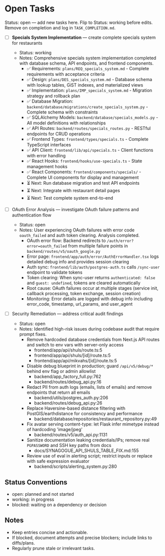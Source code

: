 # Open Tasks

Status: open — add new tasks here. Flip to Status: working before edits. Remove on completion and log in `TASK_COMPLETION.md`.

* [ ] **Specials System Implementation** — create complete specials system for restaurants

  * Status: working
  * Notes: Comprehensive specials system implementation completed with database schema, API endpoints, and frontend components.
    - ✅ Requirements: `plans/REQ_specials_system.md` - Complete requirements with acceptance criteria
    - ✅ Design: `plans/DES_specials_system.md` - Database schema with lookup tables, GiST indexes, and materialized views
    - ✅ Implementation: `plans/IMP_specials_system.md` - Migration strategy and rollback plan
    - ✅ Database Migration: `backend/database/migrations/create_specials_system.py` - Complete schema with constraints
    - ✅ SQLAlchemy Models: `backend/database/specials_models.py` - All model definitions with relationships
    - ✅ API Routes: `backend/routes/specials_routes.py` - RESTful endpoints for CRUD operations
    - ✅ Frontend Types: `frontend/types/specials.ts` - Complete TypeScript interfaces
    - ✅ API Client: `frontend/lib/api/specials.ts` - Client functions with error handling
    - ✅ React Hooks: `frontend/hooks/use-specials.ts` - State management hooks
    - ✅ React Components: `frontend/components/specials/` - Complete UI components for display and management
    - ⏳ Next: Run database migration and test API endpoints
    - ⏳ Next: Integrate with restaurant detail pages
    - ⏳ Next: Test complete system end-to-end

* [ ] OAuth Error Analysis — investigate OAuth failure patterns and authentication flow

  * Status: open
  * Notes: User experiencing OAuth failures with error code `oauth_failed` and auth token clearing. Analysis completed.
    - OAuth error flow: Backend redirects to `/auth/error?error=oauth_failed` from multiple failure points in `backend/routes/v5/oauth_google.py`
    - Error page: `frontend/app/auth/error/AuthErrorHandler.tsx` logs detailed debug info and provides session clearing
    - Auth sync: `frontend/lib/auth/postgres-auth.ts` calls `/sync-user` endpoint to validate tokens
    - Token clearing: When sync-user returns `authenticated: false` and `guest: undefined`, tokens are cleared automatically
    - Root cause: OAuth failures occur at multiple stages (service init, callback processing, token exchange, session creation)
    - Monitoring: Error details are logged with debug info including error_code, timestamp, url_params, and user_agent

* [ ] Security Remediation — address critical audit findings

  * Status: open
  * Notes: Identified high-risk issues during codebase audit that require prompt fixes.
    - Remove hardcoded database credentials from Next.js API routes and switch to env vars with server-only access
      - frontend/app/api/shuls/route.ts:5
      - frontend/app/api/shuls/[id]/route.ts:5
      - frontend/app/api/mikvahs/[id]/route.ts:5
    - Disable debug blueprint in production; guard `/api/v5/debug/*` behind env flag or admin allowlist
      - backend/app_factory_full.py:762
      - backend/routes/debug_api.py:16
    - Redact PII from auth logs (emails, lists of emails) and remove endpoints that return all emails
      - backend/utils/postgres_auth.py:206
      - backend/routes/debug_api.py:26
    - Replace Haversine-based distance filtering with PostGIS/earthdistance for consistency and performance
      - backend/database/repositories/restaurant_repository.py:49
    - Fix avatar serving content-type: let Flask infer mimetype instead of hardcoding 'image/jpeg'
      - backend/routes/v5/auth_api.py:1131
    - Sanitize documentation leaking credentials/IPs; remove real `PGPASSWORD` and SSH key paths from docs
      - docs/SYNAGOGUE_API_SHULS_TABLE_FIX.md:155
    - Review use of eval in alerting script; restrict inputs or replace with safe expression evaluator
      - backend/scripts/alerting_system.py:280




## Status Conventions
- open: planned and not started
- working: in progress
- blocked: waiting on a dependency or decision

## Notes
- Keep entries concise and actionable.
- If blocked, document attempts and precise blockers; include links to diffs/plans.
- Regularly prune stale or irrelevant tasks.

